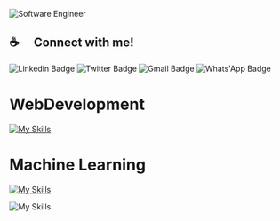 ![Software Engineer](https://static1.thetravelimages.com/wordpress/wp-content/uploads/2023/04/google-headquarters-mountain-view-california.jpg)










## ☕  Connect with me!

 
 <img src="https://img.shields.io/badge/Linkedin-blue?style=for-the-badge&logo=Linkedin&logoColor=white" alt="Linkedin Badge"/>
 <img src="https://img.shields.io/badge/Twitter-blue?style=for-the-badge&logo=Twitter&logoColor=white" alt="Twitter Badge"/>
 <img src="https://img.shields.io/badge/Gmail-red?style=for-the-badge&logo=Gmail&logoColor=white" alt="Gmail Badge"/>
 <img src="https://img.shields.io/badge/WhatsApp-green?style=for-the-badge&logo=Whats'App&logoColor=white" alt="Whats'App Badge"/>

# WebDevelopment
[![My Skills](https://skillicons.dev/icons?i=html,css,js,tailwind,react,nodejs,express,mongodb,firebase)](https://skillicons.dev)


# Machine Learning
[![My Skills](https://skillicons.dev/icons?i=python,r,git,sqlite,sklearn,pytorch,tensorflow,flask,django)](https://skillicons.dev)

![My Skills](https://go-skill-icons.vercel.app/api/icons?i=numpy,pandas,matplotlib,seaborn,matlab,excel)
